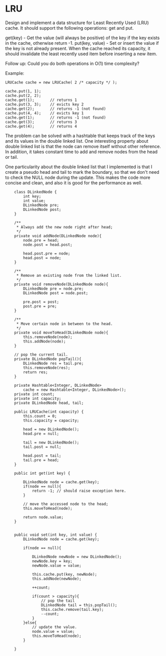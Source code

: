 # LRU 

Design and implement a data structure for Least Recently Used (LRU) cache. It should support the following operations: get and put.

get(key) - Get the value (will always be positive) of the key if the key exists in the cache, otherwise return -1.
put(key, value) - Set or insert the value if the key is not already present. When the cache reached its capacity, it should invalidate the least recently used item before inserting a new item.

Follow up:
Could you do both operations in O(1) time complexity?

Example:

    LRUCache cache = new LRUCache( 2 /* capacity */ );

    cache.put(1, 1);
    cache.put(2, 2);
    cache.get(1);       // returns 1
    cache.put(3, 3);    // evicts key 2
    cache.get(2);       // returns -1 (not found)
    cache.put(4, 4);    // evicts key 1
    cache.get(1);       // returns -1 (not found)
    cache.get(3);       // returns 3
    cache.get(4);       // returns 4
    
    
The problem can be solved with a hashtable that keeps track of the keys and its values in the double linked list. One interesting property about double linked list is that the node can remove itself without other reference. In addition, it takes constant time to add and remove nodes from the head or tail.

One particularity about the double linked list that I implemented is that I create a pseudo head and tail to mark the boundary, so that we don't need to check the NULL node during the update. This makes the code more concise and clean, and also it is good for the performance as well.

        class DLinkedNode {
            int key;
            int value;
            DLinkedNode pre;
            DLinkedNode post;
        }

        /**
         * Always add the new node right after head;
         */
        private void addNode(DLinkedNode node){
            node.pre = head;
            node.post = head.post;

            head.post.pre = node;
            head.post = node;
        }

        /**
         * Remove an existing node from the linked list.
         */
        private void removeNode(DLinkedNode node){
            DLinkedNode pre = node.pre;
            DLinkedNode post = node.post;

            pre.post = post;
            post.pre = pre;
        }

        /**
         * Move certain node in between to the head.
         */
        private void moveToHead(DLinkedNode node){
            this.removeNode(node);
            this.addNode(node);
        }

        // pop the current tail. 
        private DLinkedNode popTail(){
            DLinkedNode res = tail.pre;
            this.removeNode(res);
            return res;
        }

        private Hashtable<Integer, DLinkedNode> 
            cache = new Hashtable<Integer, DLinkedNode>();
        private int count;
        private int capacity;
        private DLinkedNode head, tail;

        public LRUCache(int capacity) {
            this.count = 0;
            this.capacity = capacity;

            head = new DLinkedNode();
            head.pre = null;

            tail = new DLinkedNode();
            tail.post = null;

            head.post = tail;
            tail.pre = head;
        }

        public int get(int key) {

            DLinkedNode node = cache.get(key);
            if(node == null){
                return -1; // should raise exception here.
            }

            // move the accessed node to the head;
            this.moveToHead(node);

            return node.value;
        }


        public void set(int key, int value) {
            DLinkedNode node = cache.get(key);

            if(node == null){

                DLinkedNode newNode = new DLinkedNode();
                newNode.key = key;
                newNode.value = value;

                this.cache.put(key, newNode);
                this.addNode(newNode);

                ++count;

                if(count > capacity){
                    // pop the tail
                    DLinkedNode tail = this.popTail();
                    this.cache.remove(tail.key);
                    --count;
                }
            }else{
                // update the value.
                node.value = value;
                this.moveToHead(node);
            }

        }

